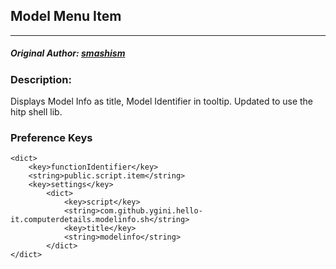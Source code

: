 ## Model Menu Item
---
##### Original Author: [smashism](https://www.github.com/smashism)

### Description:
Displays Model Info as title, Model Identifier in tooltip. Updated to use the hitp shell lib.

### Preference Keys
    <dict>
        <key>functionIdentifier</key>
        <string>public.script.item</string>
        <key>settings</key>
            <dict>
                <key>script</key>
                <string>com.github.ygini.hello-it.computerdetails.modelinfo.sh</string>
                <key>title</key>
                <string>modelinfo</string>
            </dict>
    </dict>
